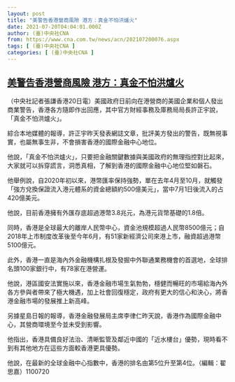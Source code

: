 ```yaml
---
layout: post
title: "美警告香港營商風險 港方：真金不怕洪爐火"
date: 2021-07-20T04:04:01.000Z
author: (臺)中央社CNA
from: https://www.cna.com.tw/news/acn/202107200076.aspx
tags: [ (臺)中央社CNA ]
categories: [ (臺)中央社CNA ]
---
```

<!--1626753841000-->
[美警告香港營商風險 港方：真金不怕洪爐火](https://www.cna.com.tw/news/acn/202107200076.aspx)
------

<div>
<div></div><div class="paragraph"><p>（中央社記者張謙香港20日電）美國政府日前向在港營商的美國企業和個人發出商業警告，香港各方隨即作出回應，其中官方財經事務及庫務局局長許正宇說，「真金不怕洪爐火」。</p><p>綜合本地媒體的報導，許正宇昨天發表網誌文章，批評美方發出的警告，既無視事實，也屬無事生非，不會損害香港的國際金融中心地位。</p><p>他說，「真金不怕洪爐火」，只要把金融關鍵數據與美國政府的無理指控對比起來，大家就可以拆穿謊言，洞悉真相，了解到香港的國際金融中心地位堅如磐石。</p><p>他舉例說，自2020年初以來，港幣匯率保持強勢，單在去年4月至10月，就觸發「強方兌換保證流入港元體系的資金總額約500億美元」，當中7月1日後流入的占420億美元。</p><p>他說，目前香港擁有外匯存底超過港幣3.8兆元，為港元貨幣基礎的1.8倍。</p><p>同時，香港是全球最大的離岸人民幣中心，資金池規模超過人民幣8500億元；自2018年上市制度改革後至今年6月，有51家新經濟公司來港上市，融資超過港幣5100億元。</p><p>此外，香港一直是海內外金融機構扎根及發掘中外聯通業務機會的首選地，全球排名頭100家銀行中，有78家在港營運。</p><p>他說，港區國安法實施以來，香港金融市場生氣勃勃，穩健而暢旺的市場給海內外各方參與者帶來了極大機遇，加上社會回復穩定，政府有更大的信心和決心，將香港金融市場的發展推上新高峰。</p><p>另據星島日報的報導，香港金融發展局主席李律仁昨天說，香港作為國際金融中心，其營商環境至今並未受到影響。</p><p>他指出，香港具備良好法治、清晰監管及鄰近中國的「近水樓台」優勢，現時看不到有其他地方在這些方面較香港更具優勢。</p><p>他說，在最新的全球金融中心指數中，香港的排名由第5位升至第4位。（編輯：翟思嘉）1100720</p></div>
</div>
